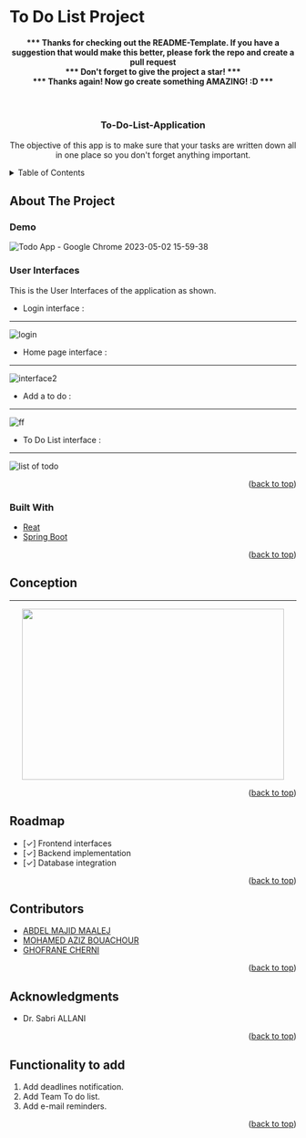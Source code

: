 # To Do List Project
<div id="top"></div>
<h4 align="center">
*** Thanks for checking out the README-Template. If you have a suggestion that would make this better, please fork the repo and create a pull request <br>
*** Don't forget to give the project a star! *** <br>
*** Thanks again! Now go create something AMAZING! :D ***
</h4>
<br />


<h3 align="center">To-Do-List-Application</h3>

  <p align="center">
    The objective of this app is to make sure that your tasks are written down all in one place so you don't forget anything important.
    <br />
</div>



<!-- TABLE OF CONTENTS -->
<details>
  <summary>Table of Contents</summary>
  <ol>
    <li>
      <a href="#about-the-project">About The Project</a>
      <ul>
        <li><a href="#demo">Demo</a></li>
        <li><a href="#uder-interfaces">User Interfaces</a></li>
        <li><a href="#built-with">Built With</a></li>  
      </ul>
    </li>
    <li><a href="#usage">Conception</a></li>
    <li><a href="#roadmap">Roadmap</a></li>
    <li><a href="#contributeurs">Contributors</a></li>
    <li><a href="#acknowledgments">Acknowledgments</a></li>
    <li><a href="#bugs-to-fix">Functionality to add</a></li>
   
    
  </ol>
</details>



<!-- ABOUT THE PROJECT -->
## About The Project
### Demo

![Todo App - Google Chrome 2023-05-02 15-59-38](https://user-images.githubusercontent.com/99918658/235771014-9c67b480-571a-4147-a8a8-f6b84792714b.gif)

### User Interfaces

This is the User Interfaces of the application as shown.
- Login interface : 
***************
![login](https://user-images.githubusercontent.com/99918658/235682479-b29a4abf-0d5d-4ca3-8a53-51be7df0e8a9.jpg)
- Home page interface :
***************
![interface2](https://user-images.githubusercontent.com/99918658/235683628-b466e8b1-bd7c-4d98-84cc-1d8c04caebc9.png)
- Add a to do :
***************
![ff](https://user-images.githubusercontent.com/99918658/235689495-faa7a6bc-ce07-4d84-8316-8e2a74b3e775.jpg)
- To Do List interface :
***************
![list of todo](https://user-images.githubusercontent.com/99918658/235689915-e6021192-2307-41fa-b399-dc7275501d36.jpg)


<p align="right">(<a href="#top">back to top</a>)</p>



### Built With

* [Reat](https://react.dev/)
* [Spring Boot](https://spring.io/)
<p align="right">(<a href="#top">back to top</a>)</p>





<!-- Conception -->
## Conception
*******************
<p align="center">
  <img width="460" height="300" src="https://user-images.githubusercontent.com/99918658/235695974-b2a7c057-98cb-4632-8794-5e501e1fdd2c.png">
</p>


<p align="right">(<a href="#top">back to top</a>)</p>

<!-- ROADMAP -->
## Roadmap

- [✓] Frontend interfaces
- [✓] Backend implementation
- [✓] Database integration

<p align="right">(<a href="#top">back to top</a>)</p>



<!-- Contributors -->
## Contributors

* [ABDEL MAJID MAALEJ](https://github.com/AbdelMajidMaalej)
* [MOHAMED AZIZ BOUACHOUR](https://github.com/Bouachour-Med-Aziz)
* [GHOFRANE CHERNI](https://github.com/Ghoffff)

<p align="right">(<a href="#top">back to top</a>)</p>

<!-- ACKNOWLEDGMENTS -->
## Acknowledgments

* Dr. Sabri ALLANI

<p align="right">(<a href="#top">back to top</a>)</p>


<!-- Functionality to add -->
## Functionality to add

1. Add deadlines notification.
2. Add Team To do list.
3. Add e-mail reminders.


<p align="right">(<a href="#top">back to top</a>)</p>

